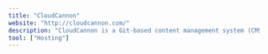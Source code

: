 ```yaml
---
title: "CloudCannon"
website: "http://cloudcannon.com/"
description: "CloudCannon is a Git-based content management system (CMS) for Jamstack-powered websites. "
tool: ["Hosting"]
---
```

